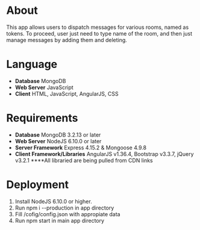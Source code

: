 # About
This app allows users to dispatch messages for various rooms, named as tokens. To proceed, user just need to type name of the room, and then just manage messages by adding them and deleting.
# Language
 - **Database** MongoDB
 - **Web Server** JavaScript
 - **Client** HTML, JavaScript, AngularJS, CSS
# Requirements
 - **Database**
MongoDB 3.2.13 or later
 - **Web Server**
NodeJS 6.10.0 or later
 - **Server Framework**
Express 4.15.2 & Mongoose 4.9.8
 - **Client Framework/Libraries**
AngularJS v1.36.4, Bootstrap v3.3.7, jQuery v3.2.1 ****All libraried are being pulled from CDN links

# Deployment

1. Install NodeJS 6.10.0 or higher.
2. Run npm i --production in app directory
3. Fill /cofig/config.json with appropiate data
4. Run npm start in main app directory